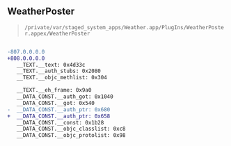## WeatherPoster

> `/private/var/staged_system_apps/Weather.app/PlugIns/WeatherPoster.appex/WeatherPoster`

```diff

-807.0.0.0.0
+808.0.0.0.0
   __TEXT.__text: 0x4d33c
   __TEXT.__auth_stubs: 0x2080
   __TEXT.__objc_methlist: 0x304

   __TEXT.__eh_frame: 0x9a0
   __DATA_CONST.__auth_got: 0x1040
   __DATA_CONST.__got: 0x540
-  __DATA_CONST.__auth_ptr: 0x680
+  __DATA_CONST.__auth_ptr: 0x658
   __DATA_CONST.__const: 0x1b28
   __DATA_CONST.__objc_classlist: 0xc8
   __DATA_CONST.__objc_protolist: 0x98

```
